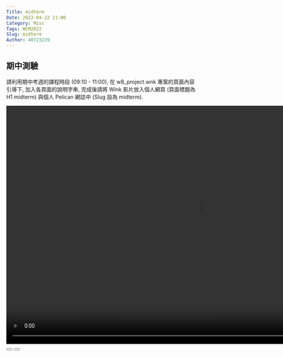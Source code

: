 ```yaml
---
Title: midterm
Date: 2022-04-22 11:00
Category: Misc
Tags: WCM2022
Slug: midterm
Author: 40723239
---
```


<link rel="stylesheet" type="text/css" href="./../cmsimde/static/winkPlayer.css" />

<script type="text/javascript" src="./../cmsimde/static/winkPlayer.js"></script>

期中測驗
----
請利用期中考週的課程時段 (09:10 - 11:00), 在 w8_project.wnk 專案的頁面內容引導下, 加入各頁面的說明字串, 完成後請將 Wink 影片放入個人網頁 (頁面標題為 H1 midterm) 與個人 Pelican 網誌中 (Slug 設為 midterm).

<script>
var winkVideoData_blog = { dataVersion: 1, frameRate: 10, buttonFrameLength: 5, buttonFrameOffset: 2, frameStops: { }, };
</script>
</p>
<!-- 接下來將 mp4 檔案從 downloads 目錄取出 -->

<div class="winkVideoContainerClass"><video autoplay="autoplay" class="winkVideoClass" controls="controls" data-dirname="./../cmsimde/static" data-varname="winkVideoData_blog" height="630" muted="true" width="1008">
<source src="./../downloads/w8_project.mp4" type="video/mp4"/></video>
<div class="winkVideoOverlayClass"></div>
<div class="winkVideoControlBarClass"><button class="winkVideoControlBarPlayButtonClass"></button> <button class="winkVideoControlBarPauseButtonClass"></button>
<div class="winkVideoControlBarProgressLeftClass"></div>
<div class="winkVideoControlBarProgressEmptyMiddleClass"></div>
<div class="winkVideoControlBarProgressRightClass"></div>
<div class="winkVideoControlBarProgressFilledMiddleClass"></div>
<div class="winkVideoControlBarProgressThumbClass"></div>
</div>
<div class="winkVideoPlayOverlayClass"></div>
</div>


